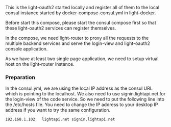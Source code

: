 This is the light-oauth2 started locally and register all of them to the local consul instance started by docker-compose-consul.yml in light-docker. 

Before start this compose, please start the consul compose first so that these light-oauth2 services can register themselves. 

In the compose, we need light-router to proxy all the requests to the multiple backend services and serve the login-view and light-oauth2 console application. 

As we have at least two single page application, we need to setup virtual host on the light-router instance. 


### Preparation

In the consul.yml, we are using the local IP address as the consul URL which is pointing to the localhost. We also need to use signin.lightapi.net for the login-view of the code service. So we need to put the following line into the /etc/hosts file. You need to change the IP address to your desktop IP address if you want to try the same configuration. 

```
192.168.1.102   lightapi.net signin.lightapi.net
```

